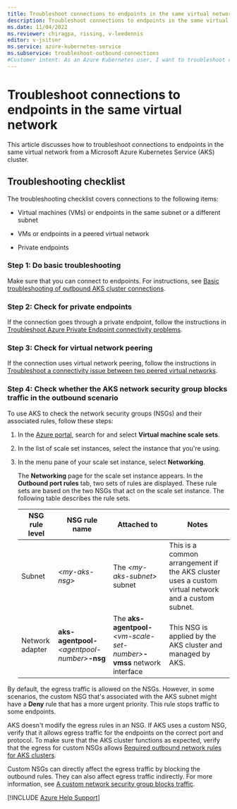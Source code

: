 ```yaml
---
title: Troubleshoot connections to endpoints in the same virtual network
description: Troubleshoot connections to endpoints in the same virtual network from an Azure Kubernetes Service (AKS) cluster.
ms.date: 11/04/2022
ms.reviewer: chiragpa, rissing, v-leedennis
editor: v-jsitser
ms.service: azure-kubernetes-service
ms.subservice: troubleshoot-outbound-connections
#Customer intent: As an Azure Kubernetes user, I want to troubleshoot connections to endpoints in the same virtual network so that I don't experience outbound connection issues from an Azure Kubernetes Service (AKS) cluster.
---
```

# Troubleshoot connections to endpoints in the same virtual network

This article discusses how to troubleshoot connections to endpoints in the same virtual network from a Microsoft Azure Kubernetes Service (AKS) cluster.

## Troubleshooting checklist

The troubleshooting checklist covers connections to the following items:

- Virtual machines (VMs) or endpoints in the same subnet or a different subnet

- VMs or endpoints in a peered virtual network

- Private endpoints

### Step 1: Do basic troubleshooting

Make sure that you can connect to endpoints. For instructions, see [Basic troubleshooting of outbound AKS cluster connections](basic-troubleshooting-outbound-connections.md).

### Step 2: Check for private endpoints

If the connection goes through a private endpoint, follow the instructions in [Troubleshoot Azure Private Endpoint connectivity problems](/azure/private-link/troubleshoot-private-endpoint-connectivity).

### Step 3: Check for virtual network peering

If the connection uses virtual network peering, follow the instructions in [Troubleshoot a connectivity issue between two peered virtual networks](/azure/virtual-network/virtual-network-troubleshoot-peering-issues#troubleshoot-a-connectivity-issue-between-two-peered-virtual-networks).

### Step 4: Check whether the AKS network security group blocks traffic in the outbound scenario

To use AKS to check the network security groups (NSGs) and their associated rules, follow these steps:

1. In the [Azure portal](https://portal.azure.com), search for and select **Virtual machine scale sets**.

1. In the list of scale set instances, select the instance that you're using.

1. In the menu pane of your scale set instance, select **Networking**.

   The **Networking** page for the scale set instance appears. In the **Outbound port rules** tab, two sets of rules are displayed. These rule sets are based on the two NSGs that act on the scale set instance. The following table describes the rule sets.

   | NSG rule level | NSG rule name | Attached to | Notes |
   |--|--|--|--|
   | Subnet | *\<my-aks-nsg>* | The *\<my-aks-subnet>* subnet | This is a common arrangement if the AKS cluster uses a custom virtual network and a custom subnet. |
   | Network adapter | **aks-agentpool-***\<agentpool-number>***-nsg** | The **aks-agentpool-***\<vm-scale-set-number>***-vmss** network interface | This NSG is applied by the AKS cluster and managed by AKS. |

By default, the egress traffic is allowed on the NSGs. However, in some scenarios, the custom NSG that's associated with the AKS subnet might have a **Deny** rule that has a more urgent priority. This rule stops traffic to some endpoints.

AKS doesn't modify the egress rules in an NSG. If AKS uses a custom NSG, verify that it allows egress traffic for the endpoints on the correct port and protocol. To make sure that the AKS cluster functions as expected, verify that the egress for custom NSGs allows [Required outbound network rules for AKS clusters](/azure/aks/limit-egress-traffic#required-outbound-network-rules-and-fqdns-for-aks-clusters).

Custom NSGs can directly affect the egress traffic by blocking the outbound rules. They can also affect egress traffic indirectly. For more information, see [A custom network security group blocks traffic](./custom-nsg-blocks-traffic.md).

[!INCLUDE [Azure Help Support](../../includes/azure-help-support.md)]

